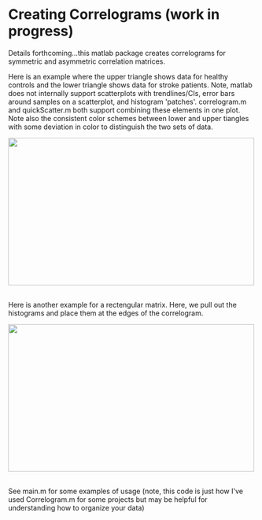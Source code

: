 # Creating Correlograms (work in progress)

Details forthcoming...this matlab package creates correlograms for symmetric and asymmetric correlation matrices.

Here is an example where the upper triangle shows data for healthy controls and the lower triangle shows data for stroke patients. Note, matlab does not internally support scatterplots with trendlines/CIs, error bars around samples on a scatterplot, and histogram 'patches'. correlogram.m and quickScatter.m both support combining these elements in one plot. Note also the consistent color schemes between lower and upper tiangles with some deviation in color to distinguish the two sets of data.

<img align="center" width="500" height="300" src="https://i.imgur.com/bSebixu.png">
<br/>
<br/>


Here is another example for a rectengular matrix. Here, we pull out the histograms and place them at the edges of the correlogram. 


<img align="center" width="500" height="300" src="https://i.imgur.com/zzG0Ama.png">
<br/>
<br/>

See main.m for some examples of usage (note, this code is just how I've used Correlogram.m for some projects but may be helpful for understanding how to organize your data) 
